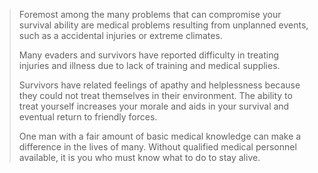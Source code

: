 > Foremost among the many problems that can compromise your survival ability are medical problems resulting from unplanned events, such as a accidental injuries or extreme climates.
>
> Many evaders and survivors have reported difficulty in treating injuries and illness due to lack of training and medical supplies.
>
> Survivors have related feelings of apathy and helplessness because they could not treat themselves in their environment. The ability to treat yourself increases your morale and aids in your survival and eventual return to friendly forces.
>
> One man with a fair amount of basic medical knowledge can make a difference in the lives of many. Without qualified medical personnel available, it is you who must know what to do to stay alive.
